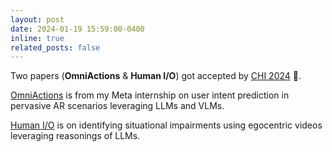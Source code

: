 ```yaml
---
layout: post
date: 2024-01-19 15:59:00-0400
inline: true
related_posts: false
---
```


Two papers (**OmniActions** & **Human I/O**) got accepted by [CHI 2024](https://chi2024.acm.org/) :tada:. 


[OmniActions](https://jiahaoli.net/assets/pdf/CHI_2024_OmniActions_Camera_Ready.pdf) is from my Meta internship on user intent prediction in pervasive AR scenarios leveraging LLMs and VLMs. 


[Human I/O](https://liubruce.me/assets/pdf/liu2024humanio.pdf) is on identifying situational impairments using egocentric videos leveraging reasonings of LLMs.